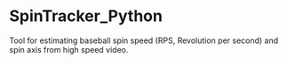 # SpinTracker_Python
Tool for estimating baseball spin speed (RPS, Revolution per second) and spin axis from high speed video.
